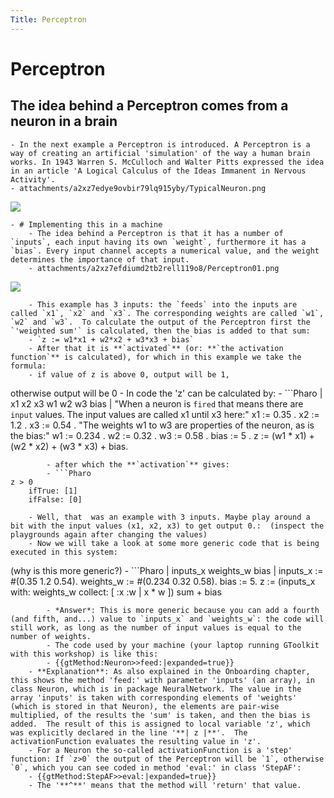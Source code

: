 ```yaml
---
Title: Perceptron
---
```

# Perceptron

## The idea behind a Perceptron comes from a neuron in a brain
    - In the next example a Perceptron is introduced. A Perceptron is a way of creating an artificial 'simulation' of the way a human brain works. In 1943 Warren S. McCulloch and Walter Pitts expressed the idea in an article 'A Logical Calculus of the Ideas Immanent in Nervous Activity'.
    - attachments/a2xz7edye9ovbir79lq915yby/TypicalNeuron.png

![](workshop-AI/agile-ai-as-markdownpages/attach/TypicalNeuron.png)

    - # Implementing this in a machine
        - The idea behind a Perceptron is that it has a number of `inputs`, each input having its own `weight`, furthermore it has a `bias`. Every input channel accepts a numerical value, and the weight determines the importance of that input.
        - attachments/a2xz7efdiumd2tb2rell119o8/Perceptron01.png

![](workshop-AI/agile-ai-as-markdownpages/attach/Perceptron01.png)

        - This example has 3 inputs: the `feeds` into the inputs are called `x1`, `x2` and `x3`. The corresponding weights are called `w1`, `w2` and `w3`.  To calculate the output of the Perceptron first the `'weighted sum'` is calculated, then the bias is added to that sum:
        - `z := w1*x1 + w2*x2 + w3*x3 + bias`
        - After that it is **`activated`** (or: **`the activation function`** is calculated), for which in this example we take the formula:
        - if value of z is above 0, output will be 1,
otherwise output will be 0
        - In code the 'z' can be calculated by:
        - ```Pharo
| x1 x2 x3 w1 w2 w3 bias |
"When a neuron is `fired` that means there are `input` values. 
The input values are called x1 until x3 here:"
x1 := 0.35 .
x2 := 1.2 .
x3 := 0.54 .
"The weights w1 to w3 are properties of the neuron, as is the bias:"
w1 := 0.234 .
w2 := 0.32 .
w3 := 0.58 .
bias := 5 .
z := (w1 * x1) + (w2 * x2) + (w3 * x3) + bias.
```
        - after which the **`activation`** gives:
        - ```Pharo
z > 0 
	ifTrue: [1]
	ifFalse: [0]
```
        - Well, that  was an example with 3 inputs. Maybe play around a bit with the input values (x1, x2, x3) to get output 0.:  (inspect the playgrounds again after changing the values)
        - Now we will take a look at some more generic code that is being executed in this system: 
(why is this more generic?)
        - ```Pharo
| inputs_x weights_w bias |
inputs_x :=  #(0.35  1.2  0.54).
weights_w := #(0.234 0.32 0.58).
bias := 5.
z := (inputs_x 
		with: weights_w 
		collect: [ :x :w | x * w ]) 
			sum 
				+ bias
```
        - *Answer*: This is more generic because you can add a fourth (and fifth, and...) value to `inputs_x` and `weights_w`: the code will still work, as long as the number of input values is equal to the number of weights.
        - The code used by your machine (your laptop running GToolkit with this workshop) is like this:
        - {{gtMethod:Neuron>>feed:|expanded=true}}
    - **Explanation**: As also explained in the Onboarding chapter, this shows the method 'feed:' with parameter 'inputs' (an array), in class Neuron, which is in package NeuralNetwork. The value in the array 'inputs' is taken with corresponding elements of 'weights' (which is stored in that Neuron), the elements are pair-wise multiplied, of the results the 'sum' is taken, and then the bias is added.  The result of this is assigned to local variable 'z', which was explicitly declared in the line '**| z |**'.  The activationFunction evaluates the resulting value in 'z'.
    - For a Neuron the so-called activationFunction is a 'step' function: If `z>0` the output of the Perceptron will be `1`, otherwise `0`, which you can see coded in method 'eval:' in class 'StepAF':
    - {{gtMethod:StepAF>>eval:|expanded=true}}
    - The '**^**' means that the method will 'return' that value.

